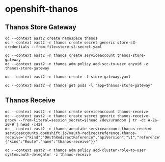 # openshift-thanos



## Thanos Store Gateway

    oc --context east2 create namespace thanos
    oc --context east2 -n thanos create secret generic store-s3-credentials --from-file=store-s3-secret.yaml
    
    oc --context east2 -n thanos create serviceaccount thanos-store-gateway
    oc --context east2 -n thanos adm policy add-scc-to-user anyuid -z thanos-store-gateway
    
    oc --context east2 -n thanos create -f store-gateway.yaml

    oc --context east2 -n thanos get pods -l "app=thanos-store-gateway"
    
    
## Thanos Receive

    oc --context east2 -n thanos create serviceaccount thanos-receive
    oc --context east2 -n thanos create secret generic thanos-receive-proxy --from-literal=session_secret=$(head /dev/urandom | tr -dc A-Za-z0-9 | head -c43)
    oc --context east2 -n thanos annotate serviceaccount thanos-receive serviceaccounts.openshift.io/oauth-redirectreference.thanos-receive='{"kind":"OAuthRedirectReference","apiVersion":"v1","reference":{"kind":"Route","name":"thanos-receive"}}'
    
    oc --context east2 -n thanos adm policy add-cluster-role-to-user system:auth-delegator -z thanos-receive




    
